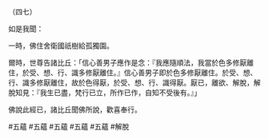 （四七）

如是我聞：

一時，佛住舍衛國祇樹給孤獨園。

爾時，世尊告諸比丘：「信心善男子應作是念：『我應隨順法，我當於色多修厭離住，於受、想、行、識多修厭離住。』信心善男子即於色多修厭離住。於受、想、行、識多修厭離住，故於色得厭，於受、想、行、識得厭。厭已，離欲、解脫，解脫知見：『我生已盡，梵行已立，所作已作，自知不受後有。』」

佛說此經已，諸比丘聞佛所說，歡喜奉行。



#五蘊
#五蘊
#五蘊
#五蘊
#五蘊
#解脫
